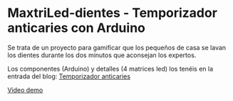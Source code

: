 # MaxtriLed-dientes - Temporizador anticaries con Arduino

Se trata de un proyecto para gamificar que los pequeños de casa se lavan los dientes durante los dos minutos que aconsejan los expertos.

Los componentes (Arduino) y detalles (4 matrices led) los tenéis en la entrada del blog: [Temporizador anticaries](http://akirasan.net/temporizador-anticaries-led-arduino/)

[Video demo](https://www.youtube.com/watch?v=3_iwAeOMkrQ)
